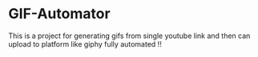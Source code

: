# GIF-Automator
This is a project for generating gifs from single youtube link and then  can upload to platform like giphy fully automated !!
